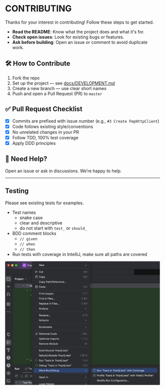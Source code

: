 # CONTRIBUTING

Thanks for your interest in contributing! Follow these steps to get started.

- **Read the README**: Know what the project does and what it's for.
- **Check open issues**: Look for existing bugs or features.
- **Ask before building**: Open an issue or comment to avoid duplicate work.

## 🛠️ How to Contribute

1. Fork the repo
2. Set up the project — see [docs/DEVELOPMENT.md](DEVELOPMENT.md)
3. Create a new branch — use clear short names
4. Push and open a Pull Request (PR) to `master`

## ✅ Pull Request Checklist

- [x] Commits are prefixed with issue number (e.g., `#3 Create FmpHttpClient`)
- [x] Code follows existing style/conventions
- [x] No unrelated changes in your PR
- [x] Follow TDD, 100% test coverage
- [x] Apply DDD principles

## 💬 Need Help?

Open an issue or ask in discussions. We’re happy to help.

---

## Testing

Please see existing tests for examples.

* Test names
  * snake case
  * clear and descriptive
  * do not start with `test_` or `should_`
* BDD comment blocks
  * `// given`
  * `// when`
  * `// then`
* Run tests with coverage in IntelliJ, make sure all paths are covered

![](images/intellij-run-tests-with-coverage.png)